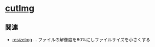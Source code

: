 # [cutImg](https://github.com/n138-kz/cutImg)

## 関連
- [resizeImg] ... ファイルの解像度を80%にしファイルサイズを小さくする

[resizeImg]: https://github.com/n138-kz/resizeImg/
